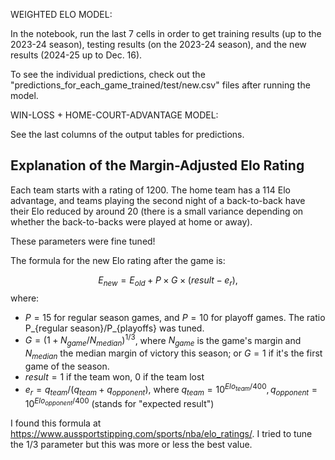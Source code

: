 WEIGHTED ELO MODEL:

In the notebook, run the last 7 cells in order to get training results (up to the 2023-24 season), testing results (on the 2023-24 season), and the new results (2024-25 up to Dec. 16).

To see the individual predictions, check out the "predictions_for_each_game_trained/test/new.csv" files after running the model.

WIN-LOSS + HOME-COURT-ADVANTAGE MODEL:

See the last columns of the output tables for predictions.

## Explanation of the Margin-Adjusted Elo Rating

Each team starts with a rating of 1200. The home team has a 114 Elo advantage, and teams playing the second night of a back-to-back have their Elo reduced by around 20 (there is a small variance depending on whether the back-to-backs were played at home or away). 

These parameters were fine tuned!

The formula for the new Elo rating after the game is:

$$E_{new} = E_{old} + P \times G \times (result - e_r),$$ where:

- $P = 15$ for regular season games, and $P = 10$ for playoff games. The ratio P_{regular season}/P_{playoffs} was tuned.
- $G = (1 + N_{game}/N_{median})^{1/3}$, where $N_{game}$ is the game's margin and $N_{median}$ the median margin of victory this season; or $G = 1$ if it's the first game of the season.
- $result = 1$ if the team won, $0$ if the team lost 
- $e_r = q_{team} / (q_{team} + q_{opponent})$, where $q_{team} = 10^{Elo_{team}/400}, q_{opponent} = 10^{Elo_{opponent}/400}$ (stands for "expected result")

I found this formula at https://www.aussportstipping.com/sports/nba/elo_ratings/. I tried to tune the $1/3$ parameter but this was more or less the best value.
